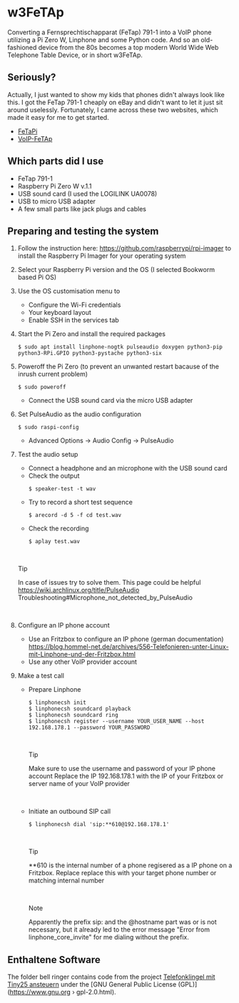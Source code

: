 # w3FeTAp
Converting a Fernsprechtischapparat (FeTap) 791-1 into a VoIP phone utilizing a Pi Zero W, Linphone and some Python code. And so an old-fashioned device from the 80s becomes a top modern World Wide Web Telephone Table Device, or in short w3FeTAp.

## Seriously?
Actually, I just wanted to show my kids that phones didn't always look like this. I got the FeTap 791-1 cheaply on eBay and didn't want to let it just sit around uselessly. Fortunately, I came across these two websites, which made it easy for me to get started.
* [FeTaPi](https://git.kasiandras-dreams.de/Kasiandra/fetapi)
* [VoIP-FeTAp](https://wiki.lugsaar.de/projekte/ip-fetap)

## Which parts did I use
* FeTap 791-1
* Raspberry Pi Zero W v.1.1
* USB sound card (I used the LOGILINK UA0078)
* USB to micro USB adapter
* A few small parts like jack plugs and cables

## Preparing and testing the system
1. Follow the instruction here: https://github.com/raspberrypi/rpi-imager to install the Raspberry Pi Imager for your operating system
2. Select your Raspberry Pi version and the OS (I selected Bookworm based Pi OS)
3. Use the OS customisation menu to
    * Configure the Wi-Fi credentials
    * Your keyboard layout
    * Enable SSH in the services tab
4. Start the Pi Zero and install the required packages
    ```Shell
    $ sudo apt install linphone-nogtk pulseaudio doxygen python3-pip python3-RPi.GPIO python3-pystache python3-six
    ```
5. Poweroff the Pi Zero (to prevent an unwanted restart bacause of the inrush current problem)
    ```Shell
    $ sudo poweroff
    ```
    * Connect the USB sound card via the micro USB adapter
7. Set PulseAudio as the audio configuration
    ```Shell
    $ sudo raspi-config
    ```
    * Advanced Options ->  Audio Config -> PulseAudio
8. Test the audio setup
    * Connect a headphone and an microphone with the USB sound card
    * Check the output
        ```Shell
        $ speaker-test -t wav
        ```
    * Try to record a short test sequence
        ```Shell
        $ arecord -d 5 -f cd test.wav 
        ```
    * Check the recording
        ```Shell
        $ aplay test.wav
        ```
        <br>

    > [!TIP]
    > In case of issues try to solve them. This page could be helpful https://wiki.archlinux.org/title/PulseAudio Troubleshooting#Microphone_not_detected_by_PulseAudio

    <br>
9. Configure an IP phone account
    * Use an Fritzbox to configure an IP phone (german documentation) https://blog.hommel-net.de/archives/556-Telefonieren-unter-Linux-mit-Linphone-und-der-Fritzbox.html
    * Use any other VoIP provider account
10. Make a test call
    * Prepare Linphone
        ```Shell
        $ linphonecsh init
        $ linphonecsh soundcard playback
        $ linphonecsh soundcard ring
        $ linphonecsh register --username YOUR_USER_NAME --host 192.168.178.1 --password YOUR_PASSWORD
        ```
        <br>

        > [!TIP]
        > Make sure to use the username and password of your IP phone account
        > Replace the IP 192.168.178.1 with the IP of your Fritzbox or server name of your VoIP provider

        <br>

    * Initiate an outbound SIP call
        ```Shell
        $ linphonecsh dial 'sip:**610@192.168.178.1'
        ```
        <br>

        > [!TIP]
        > **610 is the internal number of a phone regisered as a IP phone on a Fritzbox.
        > Replace replace this with your target phone number or matching internal number

        <br>

        > [!NOTE]
        > Apparently the prefix sip: and the @hostname part was or is not necessary, but it already led to the error message "Error from linphone_core_invite" for me dialing without the prefix. 

## Enthaltene Software
The folder bell ringer contains code from the project [Telefonklingel mit Tiny25 ansteuern](https://www.mikrocontroller.net/topic/77664) under the [GNU General Public License (GPL)](https://www.gnu.org › gpl-2.0.html). 